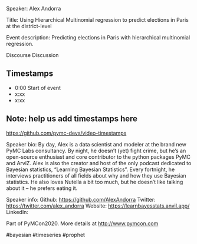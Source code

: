
Speaker: Alex Andorra

Title: Using Hierarchical Multinomial regression to predict elections in Paris at the district-level


Event description:
Predicting elections in Paris with hierarchical multinomial regression.

Discourse Discussion 

## Timestamps
- 0:00 Start of event
- x:xx 
- x:xx

## Note: help us add timestamps here
https://github.com/pymc-devs/video-timestamps

Speaker bio:
By day, Alex is a data scientist and modeler at the brand new PyMC Labs consultancy. By night, he doesn’t (yet) fight crime, but he’s an open-source enthusiast and core contributor to the python packages PyMC and ArviZ. Alex is also the creator and host of the only podcast dedicated to Bayesian statistics, “Learning Bayesian Statistics”. Every fortnight, he interviews practitioners of all fields about why and how they use Bayesian statistics. He also loves Nutella a bit too much, but he doesn’t like talking about it – he prefers eating it.

Speaker info: 
Github: https://github.com/AlexAndorra
Twitter: https://twitter.com/alex_andorra
Website: https://learnbayesstats.anvil.app/
LinkedIn: 

Part of PyMCon2020. 
More details at http://www.pymcon.com  

#bayesian #timeseries #prophet
